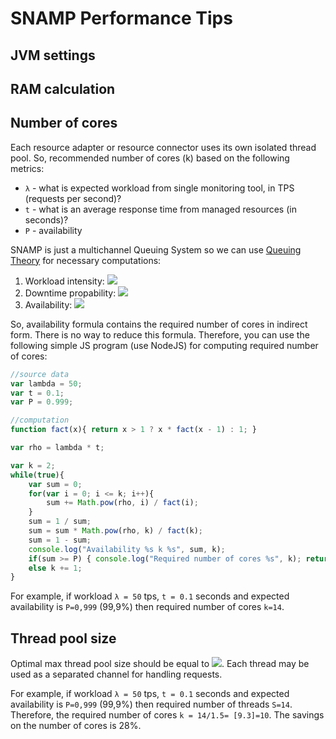 SNAMP Performance Tips
====

## JVM settings

## RAM calculation

## Number of cores
Each resource adapter or resource connector uses its own isolated thread pool.
So, recommended number of cores (k) based on the following metrics:
* `λ` - what is expected workload from single monitoring tool, in TPS (requests per second)?
* `t` - what is an average response time from managed resources (in seconds)?
* `P` - availability

SNAMP is just a multichannel Queuing System so we can use [Queuing Theory](https://en.wikipedia.org/wiki/Queueing_theory) for necessary computations:
1. Workload intensity: ![](http://latex.codecogs.com/gif.latex?\rho=\lambda\times&space;t)
1. Downtime propability: ![](http://latex.codecogs.com/gif.latex?p_{0}=\frac{1}{\sum_{i=0}^{k}\frac{\rho^{i}}{i!}})
1. Availability: ![](http://latex.codecogs.com/gif.latex?P=1-\frac{\rho^{k}}{k!}\rho_{0})

So, availability formula contains the required number of cores in indirect form. There is no way to reduce this formula. Therefore, you can use the following simple JS program (use NodeJS) for computing required number of cores:
```js
//source data
var lambda = 50;
var t = 0.1;
var P = 0.999;

//computation
function fact(x){ return x > 1 ? x * fact(x - 1) : 1; }

var rho = lambda * t;

var k = 2;
while(true){
	var sum = 0;
	for(var i = 0; i <= k; i++){
		sum += Math.pow(rho, i) / fact(i);
	}
	sum = 1 / sum;
	sum = sum * Math.pow(rho, k) / fact(k);
	sum = 1 - sum;
	console.log("Availability %s k %s", sum, k);
	if(sum >= P) { console.log("Required number of cores %s", k); return;}
	else k += 1;
}
```

For example, if workload `λ = 50` tps, `t = 0.1` seconds and expected availability is `P=0,999` (99,9%) then required number of cores `k=14`.


## Thread pool size
Optimal max thread pool size should be equal to ![](http://latex.codecogs.com/gif.latex?S=1.5\times&space;k). Each thread may be used as a separated channel for handling requests.

For example, if workload `λ = 50` tps, `t = 0.1` seconds and expected availability is `P=0,999` (99,9%) then required number of threads `S=14`. Therefore, the required number of cores `k = 14/1.5= [9.3]=10`. The savings on the number of cores is 28%.
